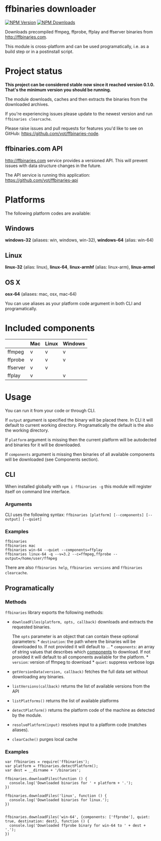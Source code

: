 # ffbinaries downloader

[![NPM Version][npm-img]][npm-url]
[![NPM Downloads][npm-dl-img]][npm-url]

[npm-url]: https://npmjs.org/package/ffbinaries
[npm-img]: https://img.shields.io/npm/v/ffbinaries.svg
[npm-dl-img]: https://img.shields.io/npm/dm/ffbinaries.svg


Downloads precompiled ffmpeg, ffprobe, ffplay and ffserver binaries from http://ffbinaries.com.

This module is cross-platform and can be used programatically, i.e. as a build step or in a postinstall script.


# Project status

**This project can be considered stable now since it reached version 0.1.0. That's the minimum version you should be running.**

The module downloads, caches and then extracts the binaries from the downloaded archives.

If you're experiencing issues please update to the newest version and run `ffbinaries clearcache`.

Please raise issues and pull requests for features you'd like to see on GitHub: https://github.com/vot/ffbinaries-node.


## ffbinaries.com API

http://ffbinaries.com service provides a versioned API. This will prevent issues with data structure changes in the future.

The API service is running this application: https://github.com/vot/ffbinaries-api


# Platforms

The following platform codes are available:

## Windows
**windows-32** (aliases: win, windows, win-32), **windows-64** (alias: win-64)

## Linux
**linux-32** (alias: linux), **linux-64**, **linux-armhf** (alias: linux-arm), **linux-armel**

## OS X
**osx-64** (aliases: mac, osx, mac-64)

You can use aliases as your platform code argument in both CLI and programatically.

# Included components

|          | Mac | Linux | Windows |
|----------|-----|-------|---------|
| ffmpeg   | v   | v     | v       |
| ffprobe  | v   | v     | v       |
| ffserver | v   | v     |         |
| ffplay   | v   |       | v       |


# Usage

You can run it from your code or through CLI.

If `output` argument is specified the binary will be placed there.
In CLI it will default to current working directory.
Programatically the default is the also the working directory.

If `platform` argument is missing then the current platform will be autodected and binaries for it will be downloaded.

If `components` argument is missing then binaries of all available components will be downloaded (see Components section).


## CLI

When installed globally with `npm i ffbinaries -g` this module will register
itself on command line interface.

### Arguments

CLI uses the following syntax: `ffbinaries [platform] [--components] [--output] [--quiet]`

### Examples

```
ffbinaries
ffbinaries mac
ffbinaries win-64 --quiet --components=ffplay
ffbinaries linux-64 -q --v=3.2 --c=ffmpeg,ffprobe --output=/home/user/ffmpeg
```

There are also `ffbinaries help`, `ffbinaries versions` and `ffbinaries clearcache`.


## Programatically

### Methods

`ffbinaries` library exports the following methods:

* `downloadFiles(platform, opts, callback)` downloads and extracts the requested binaries.

   The `opts` parameter is an object that can contain these optional parameters:
      * `destination`: the path where the binaries will be downloaded to. If not provided it will default to `.`.
      * `components`: an array of string values that describes which [components](#included-components) to download. If not provided it will default to all components available for the platform.
      * `version`: version of ffmpeg to download
      * `quiet`: suppress verbose logs

* `getVersionData(version, callback)` fetches the full data set without downloading any binaries.

* `listVersions(callback)` returns the list of available versions from the API

* `listPlatforms()` returns the list of available platforms

* `detectPlatform()` returns the platform code of the machine as detected by the module.

* `resolvePlatform(input)` resolves input to a platform code (matches aliases).

* `clearCache()` purges local cache


### Examples

```
var ffbinaries = require('ffbinaries');
var platform = ffbinaries.detectPlatform();
var dest = __dirname + '/binaries';

ffbinaries.downloadFiles(function () {
  console.log('Downloaded binaries for ' + platform + '.');
})

ffbinaries.downloadFiles('linux', function () {
  console.log('Downloaded binaries for linux.');
})


ffbinaries.downloadFiles('win-64', {components: ['ffprobe'], quiet: true, destination: dest}, function () {
  console.log('Downloaded ffprobe binary for win-64 to ' + dest + '.');
})
```

